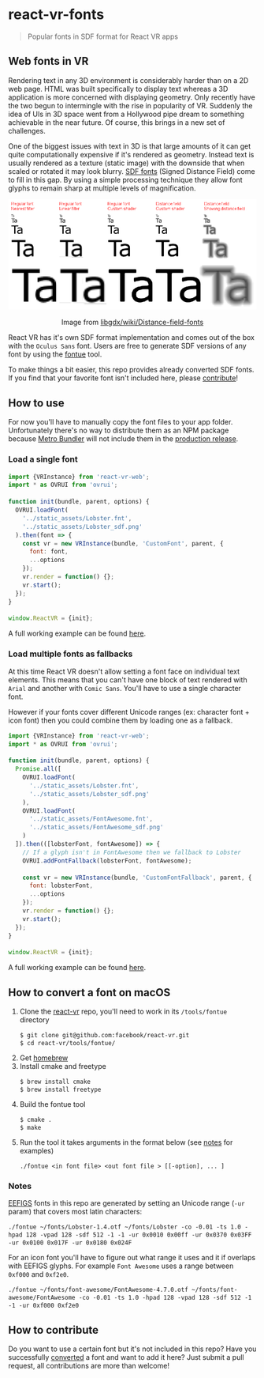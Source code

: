 # react-vr-fonts

> Popular fonts in SDF format for React VR apps

## Web fonts in VR

Rendering text in any 3D environment is considerably harder than on a 2D web page. HTML was built specifically to display text whereas a 3D application is more concerned with displaying geometry. Only recently have the two begun to intermingle with the rise in popularity of VR. Suddenly the idea of UIs in 3D space went from a Hollywood pipe dream to something achievable in the near future. Of course, this brings in a new set of challenges.

One of the biggest issues with text in 3D is that large amounts of it can get quite computationally expensive if it's rendered as geometry. Instead text is usually rendered as a texture (static image) with the downside that when scaled or rotated it may look blurry. 
[SDF fonts](http://www.valvesoftware.com/publications/2007/SIGGRAPH2007_AlphaTestedMagnification.pdf) (Signed Distance Field) come to fill in this gap. By using a simple processing technique they allow font glyphs to remain sharp at multiple levels of magnification.

![Distance Field Fonts](assets/distance-field-fonts.png)
<center>Image from <a href="https://github.com/libgdx/libgdx/wiki/Distance-field-fonts">libgdx/wiki/Distance-field-fonts</a></center>

React VR has it's own SDF format implementation and comes out of the box with the `Oculus Sans` font. Users are free to generate SDF versions of any font by using the [fontue](https://github.com/facebook/react-vr/tree/master/tools/fontue) tool. 

To make things a bit easier, this repo provides already converted SDF fonts. If you find that your favorite font isn't included here, please [contribute](#how-to-contribute)!

## How to use

For now you'll have to manually copy the font files to your app folder. Unfortunately there's no way to distribute them as an NPM package because [Metro Bundler](https://github.com/facebook/metro-bundler) will not include them in the [production release](https://github.com/facebook/react-vr/issues/52#issuecomment-312746787).

### Load a single font

```js
import {VRInstance} from 'react-vr-web';
import * as OVRUI from 'ovrui';

function init(bundle, parent, options) {
  OVRUI.loadFont(
    '../static_assets/Lobster.fnt',
    '../static_assets/Lobster_sdf.png'
  ).then(font => {
    const vr = new VRInstance(bundle, 'CustomFont', parent, {
      font: font,
      ...options
    });
    vr.render = function() {};
    vr.start();
  });
}

window.ReactVR = {init};
```
A full working example can be found [here](https://github.com/RadValentin/react-vr-samples/tree/master/src/CustomFont).

### Load multiple fonts as fallbacks

At this time React VR doesn't allow setting a font face on individual text elements. This means that you can't have one block of text rendered with `Arial` and another with `Comic Sans`. You'll have to use a single character font.

However if your fonts cover different Unicode ranges (ex: character font + icon font) then you could combine them by loading one as a fallback.

```js
import {VRInstance} from 'react-vr-web';
import * as OVRUI from 'ovrui';

function init(bundle, parent, options) {
  Promise.all([
    OVRUI.loadFont(
      '../static_assets/Lobster.fnt',
      '../static_assets/Lobster_sdf.png'
    ),
    OVRUI.loadFont(
      '../static_assets/FontAwesome.fnt',
      '../static_assets/FontAwesome_sdf.png'
    )
  ]).then(([lobsterFont, fontAwesome]) => {
    // If a glyph isn't in FontAwesome then we fallback to Lobster
    OVRUI.addFontFallback(lobsterFont, fontAwesome);

    const vr = new VRInstance(bundle, 'CustomFontFallback', parent, {
      font: lobsterFont,
      ...options
    });
    vr.render = function() {};
    vr.start();
  });
}

window.ReactVR = {init};
```

A full working example can be found [here](https://github.com/RadValentin/react-vr-samples/tree/master/src/CustomFontFallback).

## How to convert a font on macOS

1. Clone the [react-vr](https://github.com/facebook/react-vr) repo, you'll need to work in its `/tools/fontue` directory
    ```
    $ git clone git@github.com:facebook/react-vr.git
    $ cd react-vr/tools/fontue/
    ```
1. Get [homebrew](https://brew.sh/)
1. Install cmake and freetype
    ```
    $ brew install cmake
    $ brew install freetype
    ```
1. Build the fontue tool
    ```
    $ cmake .
    $ make
    ```
1. Run the tool it takes arguments in the format below (see [notes](#notes) for examples)
    ```
    ./fontue <in font file> <out font file > [[-option], ... ]
    ```
    
### Notes

[EEFIGS](https://en.wiktionary.org/wiki/EFIGS) fonts in this repo are generated by setting an Unicode range (`-ur` param) that covers most latin characters:

```
./fontue ~/fonts/Lobster-1.4.otf ~/fonts/Lobster -co -0.01 -ts 1.0 -hpad 128 -vpad 128 -sdf 512 -1 -1 -ur 0x0010 0x00ff -ur 0x0370 0x03FF -ur 0x0100 0x017F -ur 0x0180 0x024F
```

For an icon font you'll have to figure out what range it uses and it if overlaps with EEFIGS glyphs. For example `Font Awesome` uses a range between `0xf000` and `0xf2e0`.

```
./fontue ~/fonts/font-awesome/FontAwesome-4.7.0.otf ~/fonts/font-awesome/FontAwesome -co -0.01 -ts 1.0 -hpad 128 -vpad 128 -sdf 512 -1 -1 -ur 0xf000 0xf2e0
```

## How to contribute

Do you want to use a certain font but it's not included in this repo? Have you successfully [converted](#how-to-convert-a-font-on-macos) a font and want to add it here? Just submit a pull request, all contributions are more than welcome!